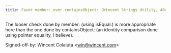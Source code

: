 ```yaml
---
title: Favor member: over containsObject: (Wincent Strings Utility, 40c92d7)
---
```


The looser check done by member: (using isEqual:) is more appropriate here than the one done by containsObject: (an identity comparison done using pointer equality, I believe).

Signed-off-by: Wincent Colaiuta &lt;win@wincent.com&gt;
